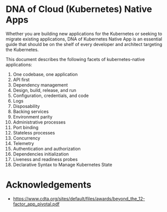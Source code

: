# DNA of Cloud (Kubernetes) Native Apps

Whether you are building new applications for the Kubernetes or seeking to migrate existing applications, DNA of Kubernetes Native App is an essential guide that should be on the shelf of every developer and architect targeting the Kubernetes.

This document describes the following facets of kubernetes-native applications:

1. One codebase, one application
2. API first
3. Dependency management
4. Design, build, release, and run
5. Configuration, credentials, and code
6. Logs
7. Disposability
8. Backing services
9. Environment parity
10. Administrative processes
11. Port binding
12. Stateless processes
13. Concurrency
14. Telemetry
15. Authentication and authorization
16. Dependencies initialization
17. Liveness and readiness probes
18. Declarative Syntax to Manage Kubernetes State

# Acknowledgements

- https://www.cdta.org/sites/default/files/awards/beyond_the_12-factor_app_pivotal.pdf
